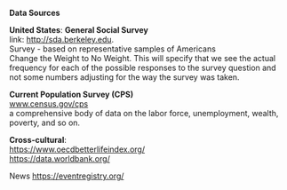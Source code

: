 **Data Sources**

**United States**:
**General Social Survey**   
link:  http://sda.berkeley.edu.  
Survey - based on representative samples of Americans   
Change the Weight to No Weight. This will specify that we 
see the actual frequency for each of the possible responses 
to the survey question and not some numbers adjusting for 
the way the survey was taken.

**Current Population Survey (CPS)**  
www.census.gov/cps  
a comprehensive body of data on the labor force, unemployment, wealth, poverty, and so on.  


**Cross-cultural**:  
https://www.oecdbetterlifeindex.org/   
https://data.worldbank.org/  



News 
https://eventregistry.org/
